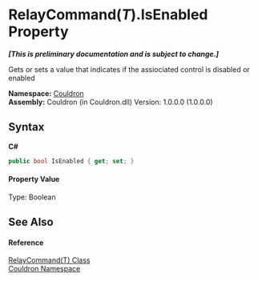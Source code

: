 # RelayCommand(*T*).IsEnabled Property 
 _**\[This is preliminary documentation and is subject to change.\]**_

Gets or sets a value that indicates if the assiociated control is disabled or enabled

**Namespace:**&nbsp;<a href="N_Couldron">Couldron</a><br />**Assembly:**&nbsp;Couldron (in Couldron.dll) Version: 1.0.0.0 (1.0.0.0)

## Syntax

**C#**<br />
``` C#
public bool IsEnabled { get; set; }
```


#### Property Value
Type: Boolean

## See Also


#### Reference
<a href="T_Couldron_RelayCommand_1">RelayCommand(T) Class</a><br /><a href="N_Couldron">Couldron Namespace</a><br />